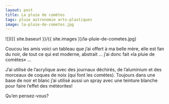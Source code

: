 ```yaml
---
layout: post
title: La pluie de comètes
tags: pluie astronomie arts-plastiques
image: la-pluie-de-cometes.jpg
---
```

![]({{ site.baseurl }}/{{ site.images }}/la-pluie-de-cometes.jpg)

Coucou les amis voici un tableau que j’ai offert à ma belle mère, elle est fan du noir, de tout ce qui est moderne, abstrait … j’ai donc fait «la pluie de comètes» …

J’ai utilisé de l’acrylique avec des journaux déchirés, de l’aluminium et des morceaux de coques de noix (qui font les comètes). Toujours dans une base de noir et blanc j’ai utilisé aussi un spray avec une teinture blanche pour faire l’effet des météorites!

Qu’en pensez-vous?